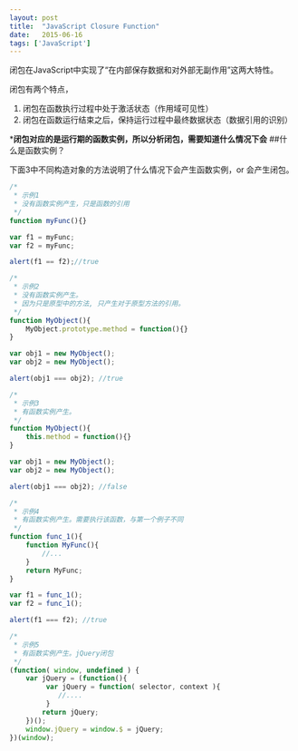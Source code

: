 ```yaml
---
layout: post
title:  "JavaScript Closure Function"
date:   2015-06-16
tags: ['JavaScript']
---
```


闭包在JavaScript中实现了“在内部保存数据和对外部无副作用”这两大特性。

闭包有两个特点，
1. 闭包在函数执行过程中处于激活状态（作用域可见性）
2. 闭包在函数运行结束之后，保持运行过程中最终数据状态（数据引用的识别）

***闭包对应的是运行期的函数实例，所以分析闭包，需要知道什么情况下会**
##什么是函数实例？

下面3中不同构造对象的方法说明了什么情况下会产生函数实例，or 会产生闭包。

```javascript
/*
 * 示例1
 * 没有函数实例产生，只是函数的引用
 */
function myFunc(){}

var f1 = myFunc;
var f2 = myFunc;

alert(f1 == f2);//true
```

```javascript
/*
 * 示例2
 * 没有函数实例产生。
 * 因为只是原型中的方法, 只产生对于原型方法的引用。
 */
function MyObject(){
	MyObject.prototype.method = function(){}
}

var obj1 = new MyObject();
var obj2 = new MyObject();

alert(obj1 === obj2); //true
```

```javascript
/*
 * 示例3
 * 有函数实例产生。
 */
function MyObject(){
	this.method = function(){}
}

var obj1 = new MyObject();
var obj2 = new MyObject();

alert(obj1 === obj2); //false
```

```javascript
/*
 * 示例4
 * 有函数实例产生。需要执行该函数，与第一个例子不同
 */
function func_1(){
	function MyFunc(){
		//...
	}
	return MyFunc;
}

var f1 = func_1();
var f2 = func_1();

alert(f1 === f2); //true
```

```javascript
/*
 * 示例5
 * 有函数实例产生。jQuery闭包
 */
(function( window, undefined ) { 
	var jQuery = (function(){
		 var jQuery = function( selector, context ){
		 	//....
		 }
		return jQuery;
	})();
	window.jQuery = window.$ = jQuery; 
})(window); 
```


